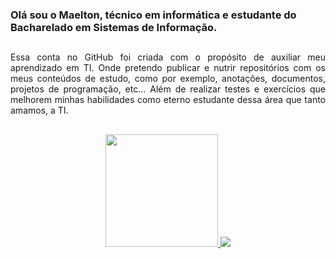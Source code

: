 ### Olá sou o Maelton, técnico em informática e estudante do Bacharelado em Sistemas de Informação.
##

<p align="justify">
Essa conta no GitHub foi criada com o propósito de auxiliar meu aprendizado em TI. Onde pretendo publicar e nutrir repositórios com os meus conteúdos de estudo, como por exemplo, anotações, documentos, projetos de programação, etc... Além de realizar testes e exercícios que melhorem minhas habilidades como eterno estudante dessa área que tanto amamos, a TI.
</p>

##

<div align="center">
  <a href="https://github.com/Maelton-SI"> 
    <img height="180em" src="https://github-readme-stats.vercel.app/api?username=Maelton-SI&theme=algolia&show_icons=true" href="https://github.com/Maelton-SI"/>
    <img src="https://github-readme-stats.vercel.app/api/top-langs/?username=Maelton-SI&layout=compact&theme=algolia" href="https://github.com/Maelton-SI"/>
    </a>
</div>

  <!--
**Maelton-SI/Maelton-SI** is a ✨ _special_ ✨ repository because its `README.md` (this file) appears on your GitHub profile.

Here are some ideas to get you started:

- 🔭 I’m currently working on ...
- 🌱 I’m currently learning ...
- 👯 I’m looking to collaborate on ...
- 🤔 I’m looking for help with ...
- 💬 Ask me about ...
- 📫 How to reach me: ...
- 😄 Pronouns: ...
- ⚡ Fun fact: ...
-->
